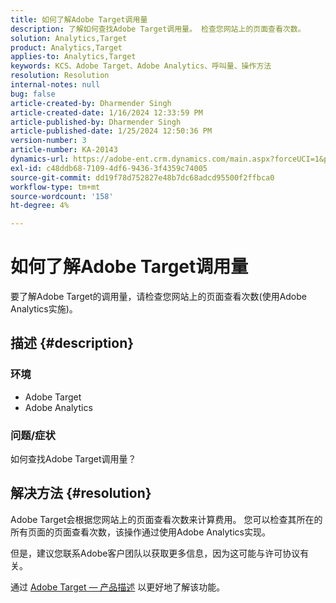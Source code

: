```yaml
---
title: 如何了解Adobe Target调用量
description: 了解如何查找Adobe Target调用量。 检查您网站上的页面查看次数。
solution: Analytics,Target
product: Analytics,Target
applies-to: Analytics,Target
keywords: KCS、Adobe Target、Adobe Analytics、呼叫量、操作方法
resolution: Resolution
internal-notes: null
bug: false
article-created-by: Dharmender Singh
article-created-date: 1/16/2024 12:33:59 PM
article-published-by: Dharmender Singh
article-published-date: 1/25/2024 12:50:36 PM
version-number: 3
article-number: KA-20143
dynamics-url: https://adobe-ent.crm.dynamics.com/main.aspx?forceUCI=1&pagetype=entityrecord&etn=knowledgearticle&id=2c352184-6bb4-ee11-a569-6045bd0065b6
exl-id: c48ddb68-7109-4df6-9436-3f4359c74005
source-git-commit: dd19f78d752827e48b7dc68adcd95500f2ffbca0
workflow-type: tm+mt
source-wordcount: '158'
ht-degree: 4%

---
```


# 如何了解Adobe Target调用量


要了解Adobe Target的调用量，请检查您网站上的页面查看次数(使用Adobe Analytics实施)。

## 描述 {#description}


### <b>环境</b>

- Adobe Target
- Adobe Analytics


### <b>问题/症状</b>

如何查找Adobe Target调用量？


## 解决方法 {#resolution}


Adobe Target会根据您网站上的页面查看次数来计算费用。 您可以检查其所在的所有页面的页面查看次数，该操作通过使用Adobe Analytics实现。

但是，建议您联系Adobe客户团队以获取更多信息，因为这可能与许可协议有关。

通过 [Adobe Target — 产品描述](https://helpx.adobe.com/jp/legal/product-descriptions/adobe-target.html) 以更好地了解该功能。

